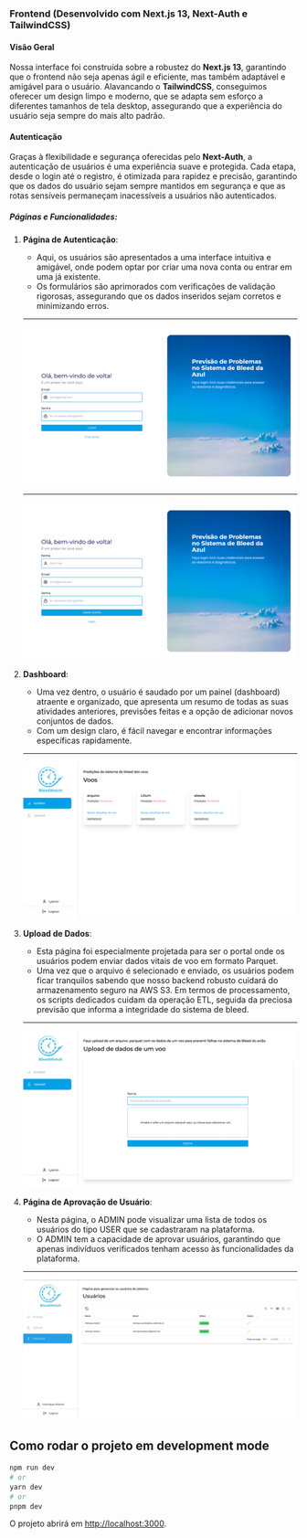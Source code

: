 ### Frontend (Desenvolvido com Next.js 13, Next-Auth e TailwindCSS)

#### **Visão Geral**

Nossa interface foi construída sobre a robustez do **Next.js 13**, garantindo que o frontend não seja apenas ágil e eficiente, mas também adaptável e amigável para o usuário. Alavancando o **TailwindCSS**, conseguimos oferecer um design limpo e moderno, que se adapta sem esforço a diferentes tamanhos de tela desktop, assegurando que a experiência do usuário seja sempre do mais alto padrão.

#### **Autenticação**

Graças à flexibilidade e segurança oferecidas pelo **Next-Auth**, a autenticação de usuários é uma experiência suave e protegida. Cada etapa, desde o login até o registro, é otimizada para rapidez e precisão, garantindo que os dados do usuário sejam sempre mantidos em segurança e que as rotas sensíveis permaneçam inacessíveis a usuários não autenticados.

##### **Páginas e Funcionalidades**:

1. **Página de Autenticação**:

   - Aqui, os usuários são apresentados a uma interface intuitiva e amigável, onde podem optar por criar uma nova conta ou entrar em uma já existente.
   - Os formulários são aprimorados com verificações de validação rigorosas, assegurando que os dados inseridos sejam corretos e minimizando erros.

   <hr/>

   ![Página de login](/documentos/image/page_login.png)

   <hr/>

   ![Página de criar conta](/documentos/image/page_signup.png)
2. **Dashboard**:

   - Uma vez dentro, o usuário é saudado por um painel (dashboard) atraente e organizado, que apresenta um resumo de todas as suas atividades anteriores, previsões feitas e a opção de adicionar novos conjuntos de dados.
   - Com um design claro, é fácil navegar e encontrar informações específicas rapidamente.

   <hr/>

   ![Página de ver previsões](/documentos/image/page_dashboard.png)
   
3. **Upload de Dados**:

   - Esta página foi especialmente projetada para ser o portal onde os usuários podem enviar dados vitais de voo em formato Parquet.
   - Uma vez que o arquivo é selecionado e enviado, os usuários podem ficar tranquilos sabendo que nosso backend robusto cuidará do armazenamento seguro na AWS S3. Em termos de processamento, os scripts dedicados cuidam da operação ETL, seguida da preciosa previsão que informa a integridade do sistema de bleed.

   <hr/>

   ![Página de criar nova solicitação de previsão](/documentos/image/page_upload.png)

4. **Página de Aprovação de Usuário**:

   - Nesta página, o ADMIN pode visualizar uma lista de todos os usuários do tipo USER que se cadastraram na plataforma.
   - O ADMIN tem a capacidade de aprovar usuários, garantindo que apenas indivíduos verificados tenham acesso às funcionalidades da plataforma.

   <hr/>

   ![Página de aprovar usuário](/documentos/image/approve_user.jpg)

## Como rodar o projeto em development mode

```bash
npm run dev
# or
yarn dev
# or
pnpm dev
```

O projeto abrirá em [http://localhost:3000](http://localhost:3000).